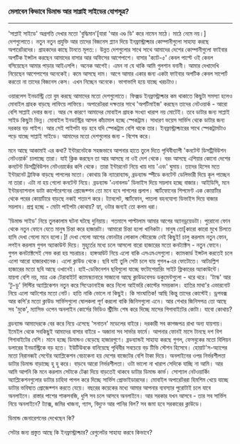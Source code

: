 ### মেলাবেন কিভাবে ডিমান্ড আর সাপ্লাই সাইডের যোগসূত্র?

---

'সাপ্লাই সাইডে' অগ্রগতি দেখার মতো 'বুদ্ধিমান'\[যারা 'আর এণ্ড ডি' করে নামেন মাঠে। মাঠে নেমে নয়।\] দেশগুলোতে। নতুন নতুন প্রযুক্তি আর তাদের বিজনেস প্ল্যান দিয়ে ইনফ্রাস্ট্রাক্চার কোম্পানীগুলো সাহায্য করছে অপারেটরদের। গ্রাহকদের কাছে টানতে মূলত:। উন্নত দেশগুলোর সাথে সাথে আমাদের দেশের কোম্পানীগুলো ফাইবার অপটিক ইন্সটল করছেন আমাদের বাসার আর অফিসের আশেপাশে। বাসার 'ক্যাট-৫' কেবল পাল্টে ওই কেবল বসিয়েছেন আমার পাড়ার আইএসপি। অনেক আগেই। এমন না যে থাকি আমি গুলশান বনানী। আমার দেখাদেখি নিয়েছেন আশেপাশের অনেকেই। কমে আসছে দাম। আগে আমার একার জন্য একটা ফাইবার অপটিক কেবল সাপোর্ট করতো না তাদের বিজনেস কেস। এখন নিচ্ছেন অনেকে। ভাগাভাগি হয়ে যাচ্ছে খরচটাও। 

ওয়ারলেস ইনডাস্ট্রি তো বুম করছে আমাদের মতো দেশগুলোতে। ফিক্সড ইনফ্রাস্ট্রাক্চার কম থাকাতে কিছুটা সমস্যা হলেও মোবাইল গ্রাহক বাড়ছে লাফিয়ে লাফিয়ে। অপারেটররা দক্ষতার সাথে 'অপটিমাইজ' করছেন তাদের নেটওয়ার্ক - আরো বেশি সাপ্লাই দেবার জন্য। আর সে কারণে আমাদের মোবাইল গ্রাহক সংখ্যা খারাপ নয় মোটেই। তবে ডাটার জন্য সাপ্লাই সাইড কিছুটা ভিন্ন। মোবাইল ইনডাস্ট্রির আসল কাঁচামাল হচ্ছে স্পেকট্রাম। সাধারণ ভয়েস সার্ভিস থেকে ডাটার জন্য দরকার বড় পাইপ। আর সেই পাইপটা বড় হবে যদি স্পেকট্রাম বেশি থাকে তার। ইনফ্রাস্ট্রাক্চারের সাথে স্পেকট্রামটাও পড়ে যাচ্ছে সাপ্লাই সাইডে। আমাদের মতো দেশগুলোর জন্য - বিশেষ করে। 

মনে আছে আকামাই এর কথা? ইন্টারনেটকে সহজভাবে আপনার হাতে তুলে দিতে পৃথিবীব্যাপী 'কনটেন্ট ডিসট্রিবিউশন নেটওয়ার্ক' চালাচ্ছে তারা। যাই ক্লিক করছেন তা আর আসছে না ওই দেশ থেকে। বরং আসছে এশিয়ার কোনো দেশের কনটেন্ট ডিসট্রিবিউশন নেটওয়ার্কের কপি থেকে। তারা ইন্টারনেট নিয়ে খায় দায় 'এবং' ঘুমায়। তাদের হিসেব মতে ইন্টারনেট ট্রাফিক বাড়ছে পাগলের মতো। কোথায় কি ন্যারোব্যান্ড, ব্রডব্যান্ড স্পীডে কনটেন্ট ডেলিভারী দিয়ে কূল পাচ্ছেন না তারা। এটা না হয় গেলো কনটেন্ট নিয়ে। ব্রডব্যান্ড 'এনাবলড' ডিভাইস দিয়ে সয়লাব হচ্ছে বাজার। আইডিসি, মনে ইন্টারন্যাশনাল ডাটা কার্পোরেশনের প্রোজেক্শন তো মনে হবে পাগলের প্রলাপ। স্মার্টফোনের শিপমেণ্ট এক কোয়ার্টার থেকে পরের কোয়ার্টারে বাড়ছে নব্বই শতাংশ করে। ট্যাবলেট, স্মার্টফোন, পাতলা বহনযোগ্য ডিভাইস দিয়ে বাজার সয়লাব। প্রশ্ন হচ্ছে - মোটা পাইপটা কোথায়? হ্যা, ওটার জন্যই তো কলম ধরা। 

'ডিমান্ড সাইড' নিয়ে তুলকালাম ঘটনা ঘটছে দুনিয়ায়। গতমাসে পাল্টালাম আমার আগের অ্যানড্রয়েডটা। পুরোনো ফোন থেকে নতুন ফোনে যেতে মানুষ চিন্তা করে হাজারটা। আমারো চিন্তা হলো খানিকটা। মানুষ তো\[কারো কারো মুখে চিলতে হাসি দেখা গেলো মনে হলো।\]! দেখা গেলো আগের ফোনটার লোকাল স্টোরেজে নেই কিছুই! চালু করলাম নতুন ফোন, লগইন করলাম গুগল অ্যাকাউন্ট দিয়ে। মুহূর্তের মধ্যে চলে আসলো বারো হাজারের মতো কনট্যাক্টস - নতুন ফোনে। গুগল কনট্যাক্টসেই সেভ করা হয় সচরাচর। হাঙ্গআউট নিয়ে এলো বাকি এসএমএসগুলো। ক্যামকার্ড ইন্সটল করতেই চলে এলো আরো হাজারখানেক। এলো ক্লাউড থেকে। ছবি যাই তুলি সেটা চলে যায় গুগল+এর ফোটোতে। আটচল্লিশ হাজারের মতো ছবি আছে ওখানেই। হাই-ডেফিনেশন ছবিগুলো যাচ্ছে ফটোশেয়ারিং সাইট ফ্লিকারের অ্যাকাউন্টে। যায়গা বেশি নয়, মাত্র এক টেরাবাইট! ক্যামস্ক্যানারে সাজানো আছে ক্লাউডবেসড ডকুমেন্টগুলো - থরে থরে। 'টাস্ক' আর 'টু-ডু' লিস্টির অ্যাপ্লিকেশন নতুন করে সিন্ক্রোনাইজ করে নিলো আইভরি কোস্টের সময়কাল। হাতির মাথা'র এভারনোট নিয়ে এলো আটশোর মতো নোট। হাতি নাকি ভোলে না কিছুই। কি সাংঘাতিক! আছি কিন্তু তাদের কোস্টেই। ড্রপবক্স আর কপি'র মতো ক্লাউড সার্ভিসগুলো ষোলকলা পূর্ণ করলো বাকি জিনিসগুলো এনে। আর শেখার জিনিসপত্র তো আছে সব 'মুকে', ম্যাসিভ ওপেন অনলাইন কোর্সের ভিডিও স্ট্রীমিং শেষ করে দিচ্ছে মাসের গিগাবাইটের কোটা। যাবো কোথায়?

ব্রডব্যান্ড আমাদেরকে বের করে নিয়ে এসেছে 'সনাতন' মডেলের বাইরে। দরকারী সব কাগজপত্র রাখা অন্য যায়গায়। ইমেইল থেকে সবকিছুই আমাদের বাসার বাইরে - অজানা সব সার্ভার ফার্মে। আপনার ফোনই মাসে টানছে দশ বিশ গিগাবাইটের বেশি। মানে হচ্ছে ডিমান্ডও বেড়েছে হাজারগুণে। ব্রডব্যান্ডই সাহায্য করছে গুগল, ফেসবুকের মতো বিলিয়ন ডলারের ইনডাস্ট্রিকে বড় হতে। ইউটিউবকে বানিয়েছে পৃথিবীর সবচেয়ে বড় টিভি স্টেশন হিসেবে। হোয়াট'স-অ্যাপের মতো নিরানব্বই সেন্টের অ্যাপ্লিকেশন বেচাকেনা হয় দেশের বাজেটের বেশি টাকা দিয়ে। অনলাইনের ওপর নির্ভরশীলতা ডাটার ডিমান্ড বাড়াচ্ছে হু হু করে। বাড়বে আরো নির্ভরশীলতা। ওটা ভালো না খারাপ সেদিকে যাচ্ছি না আমি। আর আমি আপনি কি মনে করলাম সেটাকে টেক্কা দিয়ে বাড়তেই থাকবে ডাটার ডিমান্ড কার্ভ। সোশ্যাল নেটওয়ার্কিং অ্যাপ্লিকেশনগুলোর ডাটার চাহিদা পাগল করে দিচ্ছে সার্ভিস প্রোভাইডারদের। মোবাইল অপারেটররা হিমশিম খেয়ে যাচ্ছে ডাটার ভবিষ্যত প্রোজেক্শন করতে যেয়ে।  বছরের কয়েকের মধ্যে আমার আপনার ব্যবস্যার পুরোটাই চলে যাবে অনলাইনে। রাস্তার পাশের শাকসবজি, ধুপি সব চলে আসবে অনলাইনে। আর সরকার যখন আসবে - তার সব সার্ভিস নিয়ে অনলাইনে? ট্যাক্স, জমির খাজনা, গ্যাস, বিদ্যুত্‍ আর পানির বিল? সব জমা হবে সরকারের ক্লাউডে।

ডিমান্ড জেনারেশনের দেখেছেন কি?

সেটার জন্য প্রস্তুত আছে কি ইনফ্রাস্ট্রাক্চার? রেগুলেটর সাহায্য করবে কিভাবে?

